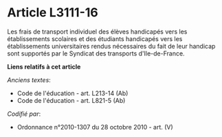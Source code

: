 # Article L3111-16

Les frais de transport individuel des élèves handicapés vers les établissements scolaires et des étudiants handicapés vers
les établissements universitaires rendus nécessaires du fait de leur handicap sont supportés par le Syndicat des transports
d'Ile-de-France.

**Liens relatifs à cet article**

_Anciens textes_:

  - Code de l'éducation - art. L213-14 (Ab)
  - Code de l'éducation - art. L821-5 (Ab)

_Codifié par_:

  - Ordonnance n°2010-1307 du 28 octobre 2010 - art. (V)

